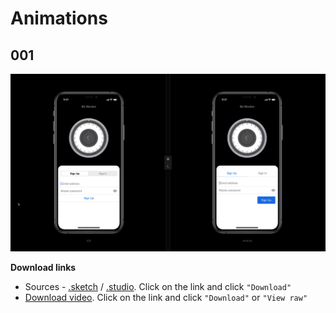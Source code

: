 # Animations

## 001

![animation.img](/01%20-%20design/animation/001/animation%20-%2001.gif)

**Download links**

- Sources - [.sketch](/01%20-%20design/animation/001/animation%20-%2001.sketch) / [.studio](/01%20-%20design/animation/001/animation%20-%2001.studio). Click on the link and click `"Download"`
- [Download video](/01%20-%20design/animation/001/animation%20-%2001.mp4). Click on the link and click `"Download"` or `"View raw"`
